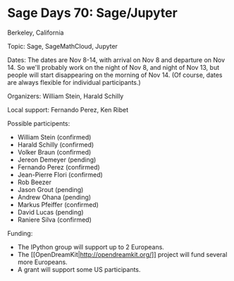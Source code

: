 # Sage Days 70: Sage/Jupyter

Berkeley, California

Topic: Sage, SageMathCloud, Jupyter

Dates: The dates are Nov 8-14, with arrival on Nov 8 and departure on Nov 14.  So we'll probably work on the night of Nov 8, and night of Nov 13, but people will start disappearing on the morning of Nov 14.  (Of course, dates are always flexible for individual participants.)

Organizers: William Stein, Harald Schilly

Local support: Fernando Perez, Ken Ribet

Possible participents:

 * William Stein (confirmed)
 * Harald Schilly (confirmed)
 * Volker Braun (confirmed)
 * Jereon Demeyer (pending)
 * Fernando Perez (confirmed)
 * Jean-Pierre Flori (confirmed)
 * Rob Beezer
 * Jason Grout (pending)
 * Andrew Ohana (pending)
 * Markus Pfeiffer (confirmed)
 * David Lucas (pending)
 * Raniere Silva (confirmed)

Funding:

 * The IPython group will support up to 2 Europeans. 
 * The [[OpenDreamKit|http://opendreamkit.org/]] project will fund several more Europeans.
 * A grant will support some US participants.
